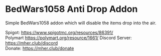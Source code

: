 # BedWars1058 Anti Drop Addon
Simple BedWars1058 addon which will disable the items drop into the air.

Spigot: https://www.spigotmc.org/resources/86391/ <br>
Polymart https://polymart.org/resource/1661/
Discord Server: https://mher.club/discord <br>
Donate: https://mher.club/donate <br>
